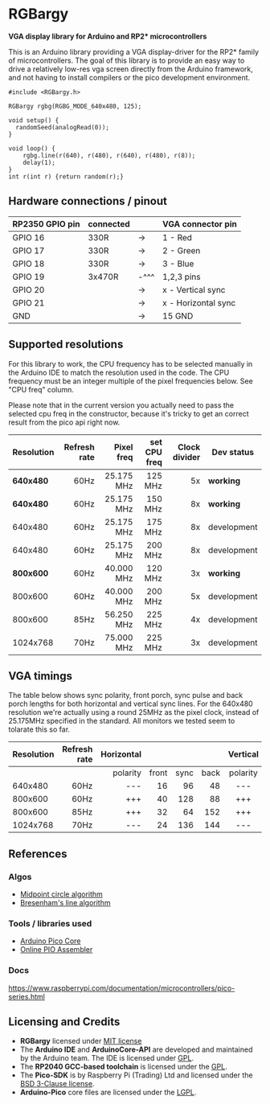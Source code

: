 # RGBargy

__VGA display library for Arduino and RP2* microcontrollers__

This is an Arduino library providing a VGA display-driver for the RP2* family of microcontrollers. The goal of this library is to provide an easy way to drive a relatively low-res vga screen directly from the Arduino framework, and not having to install compilers or the pico development environment.

```
#include <RGBargy.h>

RGBargy rgbg(RGBG_MODE_640x480, 125);

void setup() {
  randomSeed(analogRead(0));
}

void loop() {
    rgbg.line(r(640), r(480), r(640), r(480), r(8));
    delay(1);
}
int r(int r) {return random(r);}
```

## Hardware connections / pinout

| RP2350 GPIO pin | connected |      | VGA connector pin    |
|-----------------|-----------|------|----------------------|
| GPIO 16         | 330R      |  ->  |  1 - Red             |
| GPIO 17         | 330R      |  ->  |  2 - Green           |
| GPIO 18         | 330R      |  ->  |  3 - Blue            |
| GPIO 19         | 3x470R    | -^^^ |  1,2,3 pins          |
| GPIO 20         |           |  ->  |  x - Vertical sync   |
| GPIO 21         |           |  ->  |  x - Horizontal sync |
| GND             |           |  ->  | 15  GND              |


## Supported resolutions

For this library to work, the CPU frequency has to be selected manually in the Arduino IDE to match the resolution used in the code. The CPU frequency must be an integer multiple of the pixel frequencies below. See "CPU freq" column.

Please note that in the current version you actually need to pass the selected cpu freq in the constructor, because it's tricky to get an correct result from the pico api right now.

| Resolution  | Refresh rate | Pixel freq | set CPU freq | Clock divider | Dev status   |
|-------------|-------------:|-----------:|-------------:|--------------:|--------------|
| __640x480__ |         60Hz | 25.175 MHz |      125 MHz |            5x | __working__  |
| __640x480__ |         60Hz | 25.175 MHz |      150 MHz |            8x | __working__  |
|   640x480   |         60Hz | 25.175 MHz |      175 MHz |            8x | development  |
|   640x480   |         60Hz | 25.175 MHz |      200 MHz |            8x | development  |
| __800x600__ |         60Hz | 40.000 MHz |      120 MHz |            3x | __working__  |
|   800x600   |         60Hz | 40.000 MHz |      200 MHz |            5x | development  |
|   800x600   |         85Hz | 56.250 MHz |      225 MHz |            4x | development  |
|  1024x768   |         70Hz | 75.000 MHz |      225 MHz |            3x | development  |


## VGA timings

The table below shows sync polarity, front porch, sync pulse and back porch lengths for both horizontal and vertical sync lines. For the 640x480 resolution we're actually using a round 25MHz as the pixel clock, instead of 25.175MHz specified in the standard. All monitors we tested seem to tolarate this so far.

| Resolution | Refresh rate | Horizontal |       |      |      | Vertical |       |      |      |
|------------|-------------:|-----------:|------:|-----:|-----:|:--------:|------:|-----:|-----:|
|            |              | polarity   | front | sync | back | polarity | front | sync | back |
|   640x480  |         60Hz |    ---     |    16 |   96 |   48 |   ---    |    10 |    2 |   33 |
|   800x600  |         60Hz |    +++     |    40 |  128 |   88 |   +++    |     1 |    4 |   23 |
|   800x600  |         85Hz |    +++     |    32 |   64 |  152 |   +++    |     1 |    3 |   27 |
|  1024x768  |         70Hz |    ---     |    24 |  136 |  144 |   ---    |     3 |    6 |   29 |


## References

### Algos
- [Midpoint circle algorithm](https://en.wikipedia.org/wiki/Midpoint_circle_algorithm)
- [Bresenham's line algorithm](https://en.wikipedia.org/wiki/Bresenham%27s_line_algorithm)

### Tools / libraries used
- [Arduino Pico Core ](https://github.com/earlephilhower/arduino-pico)
- [Online PIO Assembler](https://wokwi.com/tools/pioasm)

### Docs
https://www.raspberrypi.com/documentation/microcontrollers/pico-series.html

## Licensing and Credits
- __RGBargy__ licensed under [MIT license](https://mit-license.org/)
- The __Arduino IDE__ and __ArduinoCore-API__ are developed and maintained by the Arduino team. The IDE is licensed under [GPL](https://www.gnu.org/licenses/gpl-3.0.html).
- The __RP2040 GCC-based toolchain__ is licensed under the [GPL](https://www.gnu.org/licenses/gpl-3.0.html).
- The __Pico-SDK__ is by Raspberry Pi (Trading) Ltd and licensed under the [BSD 3-Clause license](https://opensource.org/license/bsd-3-clause).
- __Arduino-Pico__ core files are licensed under the [LGPL](https://www.gnu.org/licenses/old-licenses/lgpl-2.1.html).
